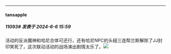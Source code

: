 ﻿
*****

####  tansapple  
##### 11093#       发表于 2024-6-6 15:59

活动的反派魔神和哈尼合体可还行，还有哈尼NPC的头槌三连帮兰斯解除了JJ封印笑死了，这次联动活动的战场演出剧情太乐了。<img src="https://static.saraba1st.com/image/smiley/face2017/066.png" referrerpolicy="no-referrer">

